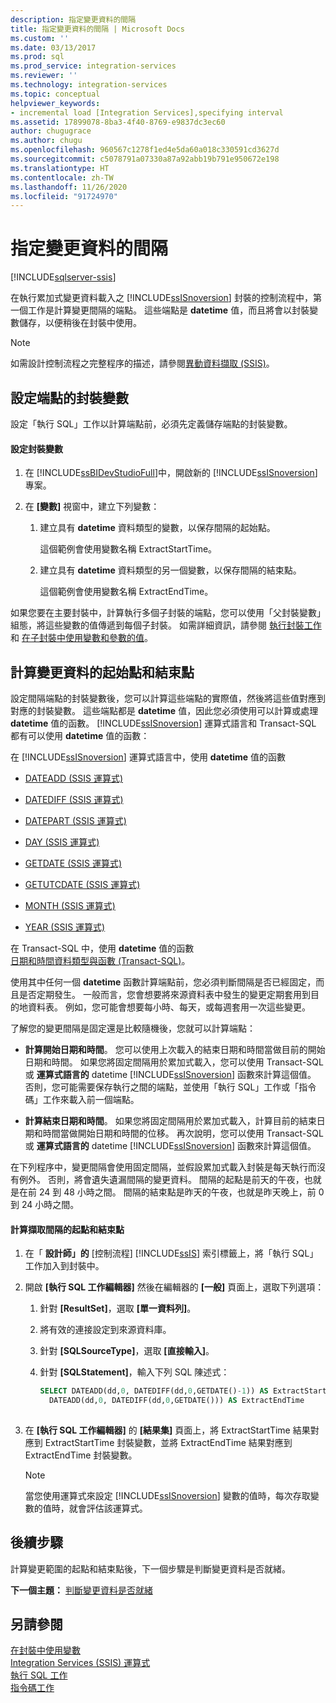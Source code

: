 ```yaml
---
description: 指定變更資料的間隔
title: 指定變更資料的間隔 | Microsoft Docs
ms.custom: ''
ms.date: 03/13/2017
ms.prod: sql
ms.prod_service: integration-services
ms.reviewer: ''
ms.technology: integration-services
ms.topic: conceptual
helpviewer_keywords:
- incremental load [Integration Services],specifying interval
ms.assetid: 17899078-8ba3-4f40-8769-e9837dc3ec60
author: chugugrace
ms.author: chugu
ms.openlocfilehash: 960567c1278f1ed4e5da60a018c330591cd3627d
ms.sourcegitcommit: c5078791a07330a87a92abb19b791e950672e198
ms.translationtype: HT
ms.contentlocale: zh-TW
ms.lasthandoff: 11/26/2020
ms.locfileid: "91724970"
---
```

# <a name="specify-an-interval-of-change-data"></a>指定變更資料的間隔

[!INCLUDE[sqlserver-ssis](../../includes/applies-to-version/sqlserver-ssis.md)]


  在執行累加式變更資料載入之 [!INCLUDE[ssISnoversion](../../includes/ssisnoversion-md.md)] 封裝的控制流程中，第一個工作是計算變更間隔的端點。 這些端點是 **datetime** 值，而且將會以封裝變數儲存，以便稍後在封裝中使用。  
  
> [!NOTE]  
>  如需設計控制流程之完整程序的描述，請參閱[異動資料擷取 &#40;SSIS&#41;](../../integration-services/change-data-capture/change-data-capture-ssis.md)。  
  
## <a name="set-up-package-variables-for-the-endpoints"></a>設定端點的封裝變數  
 設定「執行 SQL」工作以計算端點前，必須先定義儲存端點的封裝變數。  
  
#### <a name="to-set-up-package-variables"></a>設定封裝變數  
  
1.  在 [!INCLUDE[ssBIDevStudioFull](../../includes/ssbidevstudiofull-md.md)]中，開啟新的 [!INCLUDE[ssISnoversion](../../includes/ssisnoversion-md.md)] 專案。  
  
2.  在 **[變數]** 視窗中，建立下列變數：  
  
    1.  建立具有 **datetime** 資料類型的變數，以保存間隔的起始點。  
  
         這個範例會使用變數名稱 ExtractStartTime。  
  
    2.  建立具有 **datetime** 資料類型的另一個變數，以保存間隔的結束點。  
  
         這個範例會使用變數名稱 ExtractEndTime。  
  
 如果您要在主要封裝中，計算執行多個子封裝的端點，您可以使用「父封裝變數」組態，將這些變數的值傳遞到每個子封裝。 如需詳細資訊，請參閱 [執行封裝工作](../../integration-services/control-flow/execute-package-task.md) 和 [在子封裝中使用變數和參數的值](../../integration-services/packages/legacy-package-deployment-ssis.md#child)。  
  
## <a name="calculate-a-starting-point-and-an-ending-point-for-change-data"></a>計算變更資料的起始點和結束點  
 設定間隔端點的封裝變數後，您可以計算這些端點的實際值，然後將這些值對應到對應的封裝變數。 這些端點都是 **datetime** 值，因此您必須使用可以計算或處理 **datetime** 值的函數。 [!INCLUDE[ssISnoversion](../../includes/ssisnoversion-md.md)] 運算式語言和 Transact-SQL 都有可以使用 **datetime** 值的函數：  
  
 在 [!INCLUDE[ssISnoversion](../../includes/ssisnoversion-md.md)] 運算式語言中，使用 **datetime** 值的函數  
 -   [DATEADD &#40;SSIS 運算式&#41;](../../integration-services/expressions/dateadd-ssis-expression.md)  
  
-   [DATEDIFF &#40;SSIS 運算式&#41;](../../integration-services/expressions/datediff-ssis-expression.md)  
  
-   [DATEPART &#40;SSIS 運算式&#41;](../../integration-services/expressions/datepart-ssis-expression.md)  
  
-   [DAY &#40;SSIS 運算式&#41;](../../integration-services/expressions/day-ssis-expression.md)  
  
-   [GETDATE &#40;SSIS 運算式&#41;](../../integration-services/expressions/getdate-ssis-expression.md)  
  
-   [GETUTCDATE &#40;SSIS 運算式&#41;](../../integration-services/expressions/getutcdate-ssis-expression.md)  
  
-   [MONTH &#40;SSIS 運算式&#41;](../../integration-services/expressions/month-ssis-expression.md)  
  
-   [YEAR &#40;SSIS 運算式&#41;](../../integration-services/expressions/year-ssis-expression.md)  
  
 在 Transact-SQL 中，使用 **datetime** 值的函數  
 [日期和時間資料類型與函數 &#40;Transact-SQL&#41;](../../t-sql/functions/date-and-time-data-types-and-functions-transact-sql.md)。  
  
 使用其中任何一個 **datetime** 函數計算端點前，您必須判斷間隔是否已經固定，而且是否定期發生。 一般而言，您會想要將來源資料表中發生的變更定期套用到目的地資料表。 例如，您可能會想要每小時、每天，或每週套用一次這些變更。  
  
 了解您的變更間隔是固定還是比較隨機後，您就可以計算端點：  
  
-   **計算開始日期和時間**。 您可以使用上次載入的結束日期和時間當做目前的開始日期和時間。 如果您將固定間隔用於累加式載入，您可以使用 Transact-SQL 或 **運算式語言的** datetime [!INCLUDE[ssISnoversion](../../includes/ssisnoversion-md.md)] 函數來計算這個值。 否則，您可能需要保存執行之間的端點，並使用「執行 SQL」工作或「指令碼」工作來載入前一個端點。  
  
-   **計算結束日期和時間**。 如果您將固定間隔用於累加式載入，計算目前的結束日期和時間當做開始日期和時間的位移。 再次說明，您可以使用 Transact-SQL 或 **運算式語言的** datetime [!INCLUDE[ssISnoversion](../../includes/ssisnoversion-md.md)] 函數來計算這個值。  
  
 在下列程序中，變更間隔會使用固定間隔，並假設累加式載入封裝是每天執行而沒有例外。 否則，將會遺失遺漏間隔的變更資料。 間隔的起點是前天的午夜，也就是在前 24 到 48 小時之間。 間隔的結束點是昨天的午夜，也就是昨天晚上，前 0 到 24 小時之間。  
  
#### <a name="to-calculate-the-starting-point-and-ending-point-for-the-capture-interval"></a>計算擷取間隔的起點和結束點  
  
1.  在「 **設計師」的** [控制流程] [!INCLUDE[ssIS](../../includes/ssis-md.md)] 索引標籤上，將「執行 SQL」工作加入到封裝中。  
  
2.  開啟 **[執行 SQL 工作編輯器]** 然後在編輯器的 **[一般]** 頁面上，選取下列選項：  
  
    1.  針對 **[ResultSet]**，選取 **[單一資料列]**。  
  
    2.  將有效的連接設定到來源資料庫。  
  
    3.  針對 **[SQLSourceType]**，選取 **[直接輸入]**。  
  
    4.  針對 **[SQLStatement]**，輸入下列 SQL 陳述式：  
  
        ```sql
        SELECT DATEADD(dd,0, DATEDIFF(dd,0,GETDATE()-1)) AS ExtractStartTime,  
          DATEADD(dd,0, DATEDIFF(dd,0,GETDATE())) AS ExtractEndTime  
  
        ```  
  
3.  在 **[執行 SQL 工作編輯器]** 的 **[結果集]** 頁面上，將 ExtractStartTime 結果對應到 ExtractStartTime 封裝變數，並將 ExtractEndTime 結果對應到 ExtractEndTime 封裝變數。  
  
    > [!NOTE]  
    >  當您使用運算式來設定 [!INCLUDE[ssISnoversion](../../includes/ssisnoversion-md.md)] 變數的值時，每次存取變數的值時，就會評估該運算式。  
  
## <a name="next-step"></a>後續步驟  
 計算變更範圍的起點和結束點後，下一個步驟是判斷變更資料是否就緒。  
  
 **下一個主題：** [判斷變更資料是否就緒](../../integration-services/change-data-capture/determine-whether-the-change-data-is-ready.md)  
  
## <a name="see-also"></a>另請參閱  
 [在封裝中使用變數](../integration-services-ssis-variables.md)   
 [Integration Services &#40;SSIS&#41; 運算式](../../integration-services/expressions/integration-services-ssis-expressions.md)   
 [執行 SQL 工作](../../integration-services/control-flow/execute-sql-task.md)   
 [指令碼工作](../../integration-services/control-flow/script-task.md)  
  
